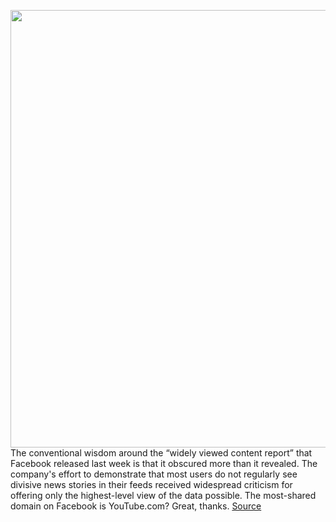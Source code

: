 <img src='https://cdn.vox-cdn.com/thumbor/m-3NH5tappI97jBfoYxtwJAu9L8=/0x0:2040x1360/1200x675/filters:focal(857x517:1183x843)/cdn.vox-cdn.com/uploads/chorus_image/image/69782619/acastro_180828_1777_facebook_0001.0.jpg' width='700px' /><br/>
The conventional wisdom around the “widely viewed content report” that Facebook released last week is that it obscured more than it revealed. The company's effort to demonstrate that most users do not regularly see divisive news stories in their feeds received widespread criticism for offering only the highest-level view of the data possible. The most-shared domain on Facebook is YouTube.com? Great, thanks.
<a href='https://www.theverge.com/2021/8/27/22644126/the-most-popular-posts-on-facebook-are-plagiarized'> Source <a/>